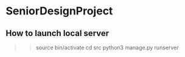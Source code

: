 # SeniorDesignProject
## How to launch local server
>>source bin/activate 
cd src
python3 manage.py runserver
